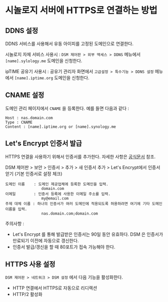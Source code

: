 # 시놀로지 서버에 HTTPS로 연결하는 방법

## DDNS 설정

DDNS 서비스를 사용해서 유동 아이피를 고정된 도메인으로 연결한다.

시놀로지 자체 서비스 사용시 : `DSM 제어판 > 외부 액세스 > DDNS` 메뉴에서 `[name].sylology.me` 도메인을 신청한다.

ipTIME 공유기 사용시 : 공유기 관리자 화면에서 `고급설정 > 특수기능 > DDNS 설정` 메뉴에서 `[name].iptime.org` 도메인을 신청한다.

## CNAME 설정

도메인 관리 페이지에서 `CNAME` 을 등록한다. 예를 들면 다음과 같다 :

    Host : nas.domain.com
    Type : CNAME
    Content : [name].iptime.org or [name].synology.me

## Let's Encrypt 인증서 발급

HTTPS 연결을 사용하기 위해서 인증서를 추가한다. 자세한 사항은 [공식문서](https://www.synology.com/ko-kr/knowledgebase/DSM/help/DSM/AdminCenter/connection_certificate) 참조.

DSM 제어판 > 보안 > 인증서 > 추가 > 새 인증서 추가 > Let's Encrypt에서 인증서 얻기 (기본 인증서로 설정 체크)

    도메인 이름    : 도메인 제공업체에 등록한 도메인을 입력.
                    domain.com
    이메일        : 인증서 등록에 사용한 이메일 주소를 입력.
                    my@email.com
    주제 대체 이름 : 하나의 인증서가 여러 도메인에 적용되도록 허용하려면 여기에 기타 도메인 이름을 입력.
                    nas.domain.com;domain.com

주의사항 :

- Let's Encrypt 를 통해 발급받은 인증서는 90일 동안 유효하다. DSM 은 인증서가 만료되기 이전에 자동으로 갱신한다.
- 인증서 발급/갱신을 할 때 80포트가 접속 가능해야 한다.

## HTTPS 사용 설정

`DSM 제어판 > 네트워크 > DSM 설정` 에서 다음 기능을 활성화한다.

- HTTP 연결에서 HTTPS로 자동으로 리디렉션
- HTTP/2 활성화